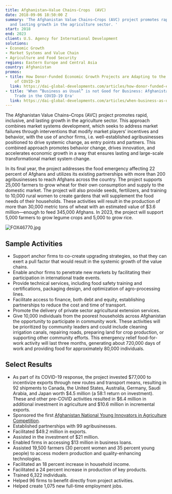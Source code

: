 ```yaml
---
title: Afghanistan—Value Chains-Crops  (AVC)
date: 2018-09-06 18:50:00 Z
summary: 'The Afghanistan Value Chains–Crops (AVC) project promotes rapid, inclusive,
  and lasting growth in the agriculture sector. '
start: 2018
end: 2023
client: U.S. Agency for International Development
solutions:
- Economic Growth
- Market Systems and Value Chain
- Agriculture and Food Security
regions: Eastern Europe and Central Asia
country: Afghanistan
promos:
- title: How Donor-Funded Economic Growth Projects are Adapting to the Challenges
    of COVID-19
  link: https://dai-global-developments.com/articles/how-donor-funded-economic-growth-projects-are-adapting-to-the-challenges-of-covid-19
- title: 'When “Business as Usual” is not Good for Business: Afghanistan-Pakistan
    Trade in the COVID-19 Era'
  link: https://dai-global-developments.com/articles/when-business-as-usual-is-not-good-for-business-afghanistan-pakistan-trade-in-the-covid-19-era
---
```


The Afghanistan Value Chains–Crops (AVC) project promotes rapid, inclusive, and lasting growth in the agriculture sector. This approach combines market systems development, which seeks to address market failures through interventions that modify market players’ incentives and behavior, with the use of anchor firms, i.e. well-established agribusinesses positioned to drive systemic change, as entry points and partners. This combined approach promotes behavior change, drives innovation, and accelerates economic growth in a way that ensures lasting and large-scale transformational market system change.

In its final year, the project addresses the food emergency affecting 22 percent of Afghans and utilizes its existing partnerships with more than 200 agribusinesses to reach Afghans across the country. The project supports 25,000 farmers to grow wheat for their own consumption and supply to the domestic market. The project will also provide seeds, fertilizers, and training to 10,000 rural women to create gardens that will supplement the food needs of their households. These activities will result in the production of more than 30,000 metric tons of wheat with an estimated value of $3.6 million—enough to feed 345,000 Afghans. In 2023, the project will support 5,000 farmers to grow legume crops and 5,000 to grow rice.   

![FOX46770.jpg](/uploads/FOX46770.jpg)

## Sample Activities

* Support anchor firms to co-create upgrading strategies, so that they can exert a pull factor that would result in the systemic growth of the value chains.
* Enable anchor firms to penetrate new markets by facilitating their participation in international trade events.
* Provide technical services, including food safety training and certifications, packaging design, and optimization of agro-processing lines.
* Facilitate access to finance, both debt and equity, establishing partnerships to reduce the cost and time of transport.
* Promote the delivery of private sector agricultural extension services.
* Give 10,000 individuals from the poorest households across Afghanistan the opportunity to participate in community work. These activities will be prioritized by community leaders and could include cleaning irrigation canals, repairing roads, preparing land for crop production, or supporting other community efforts. This emergency relief food-for-work activity will last three months, generating about 720,000 days of work and providing food for approximately 80,000 individuals. 

## Select Results

* As part of its COVID-19 response, the project invested $77,000 to incentivize exports through new routes and transport means, resulting in 92 shipments to Canada, the United States, Australia, Germany, Saudi Arabia, and Japan worth $4.5 million (a 58:1 return on investment). These and other pre-COVID activities resulted in $6.4 million in additional investment in agriculture and $10.6 million in incremental exports.
* Sponsored the first [Afghanistan National Young Innovators in Agriculture Competition](https://www.usaid.gov/afghanistan/news-information/press-releases/Oct-29-2019-USAID-Supports-Young-Innovators-Tackling-Agriculture-Problems).
* Established partnerships with 99 agribusinesses.
* Facilitated $49.2 million in exports.
* Assisted in the investment of $21 million.
* Enabled firms in accessing $13 million in business loans.
* Assisted 19,500 farmers (30 percent women and 35 percent young people) to access modern production and quality-enhancing technologies.
* Facilitated an 18 percent increase in household income.
* Facilitated a 24 percent increase in production of key products.
* Trained 6,322 individuals.
* Helped 96 firms to benefit directly from project activities.
* Helped create 1,075 new full-time employment jobs.